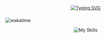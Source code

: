 <div align="center">
<a href="https://git.io/typing-svg"><img src="http://readme-typing-svg.herokuapp.com?font=Honk&size=32&duration=2500&pause=500&color=F72974&center=true&vCenter=true&multiline=true&random=false&width=460&height=180&lines=HELLO+THERE%2C+I+AM+IGOR;ALWAYS+LEARN+NEW+THINGS;LOVE+PROGRAMMING+SINCE+I+WAS+16" alt="Typing SVG" /></a><h3 align="center">
</div>

![wakatime](https://wakatime.com/badge/user/027d3125-820d-4d3d-947c-ae55644b93e4.svg)

<div align="center">

![My Skills](https://skillicons.dev/icons?i=c,cpp,cs,python,php,laravel,linux,mysql,vue,js,jquery,html,css)



[//]: # (![]&#40;http://github-profile-summary-cards.vercel.app/api/cards/stats?username=blfmNT&theme=synthwave&#41;)

[//]: # (![]&#40;http://github-profile-summary-cards.vercel.app/api/cards/most-commit-language?username=blfmNT&theme=synthwave&#41;)

[//]: # (![]&#40;http://github-profile-summary-cards.vercel.app/api/cards/profile-details?username=blfmNT&theme=synthwave&#41;)
</div>
